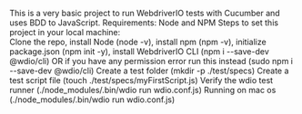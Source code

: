 This is a very basic project to run WebdriverIO tests with Cucumber and uses BDD to JavaScript.
Requirements: Node and NPM
Steps to set this project in your local machine:  
Clone the repo, 
install Node (node -v), 
install npm (npm -v), initialize package.json (npm init -y), 
install WebdriverIO CLI (npm i --save-dev @wdio/cli) OR if you have any permission error run this instead (sudo npm i --save-dev @wdio/cli)
Create a test folder (mkdir -p ./test/specs)
Create a test script file (touch ./test/specs/myFirstScript.js)
Verify the wdio test runner (./node_modules/.bin/wdio run wdio.conf.js)
Running on mac os (./node_modules/.bin/wdio run wdio.conf.js)

